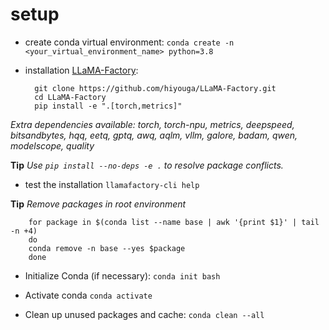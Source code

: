 # setup

- create conda virtual environment: `conda create -n <your_virtual_environment_name> python=3.8`

- installation [LLaMA-Factory](https://github.com/hiyouga/LLaMA-Factory): 

        git clone https://github.com/hiyouga/LLaMA-Factory.git
        cd LLaMA-Factory
        pip install -e ".[torch,metrics]"

*Extra dependencies available: torch, torch-npu, metrics, deepspeed, bitsandbytes, hqq, eetq, gptq, awq, aqlm, vllm, galore, badam, qwen, modelscope, quality*

**Tip** *Use `pip install --no-deps -e .` to resolve package conflicts.*

- test the installation `llamafactory-cli help`

**Tip** *Remove packages in root environment*

        for package in $(conda list --name base | awk '{print $1}' | tail -n +4)
        do
        conda remove -n base --yes $package
        done

- Initialize Conda (if necessary): `conda init bash`

- Activate conda `conda activate`

- Clean up unused packages and cache: `conda clean --all`